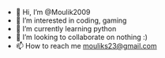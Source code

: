 - 👋 Hi, I’m @Moulik2009
- 👀 I’m interested in coding, gaming
- 🌱 I’m currently learning python
- 💞️ I’m looking to collaborate on nothing :)
- 📫 How to reach me mouliks23@gmail.com
